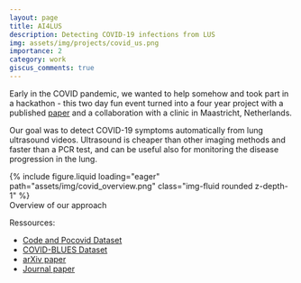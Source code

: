 ```yaml
---
layout: page
title: AI4LUS
description: Detecting COVID-19 infections from LUS
img: assets/img/projects/covid_us.png
importance: 2
category: work
giscus_comments: true
---
```


Early in the COVID pandemic, we wanted to help somehow and took part in a hackathon - this two day fun event turned into a four year project with a published [paper](https://www.mdpi.com/2076-3417/11/2/672) and a collaboration with a clinic in Maastricht, Netherlands. 

Our goal was to detect COVID-19 symptoms automatically from lung ultrasound videos. Ultrasound is cheaper than other imaging methods and faster than a PCR test, and can be useful also for monitoring the disease progression in the lung. 

<div class="row mt-3">
    <div class="col-sm mt-3 mt-md-0">
        {% include figure.liquid loading="eager" path="assets/img/covid_overview.png" class="img-fluid rounded z-depth-1" %}
    </div>
</div>
<div class="caption">
    Overview of our approach
</div>

Ressources:
* [Code and Pocovid Dataset](https://github.com/jannisborn/covid19_ultrasound)
* [COVID-BLUES Dataset](https://github.com/NinaWie/COVID-BLUES)
* [arXiv paper](https://arxiv.org/abs/2004.12084)
* [Journal paper](https://www.mdpi.com/2076-3417/11/2/672)